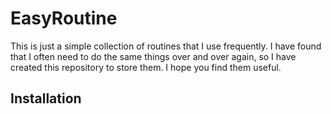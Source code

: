 # EasyRoutine

This is just a simple collection of routines that I use frequently. I have found that I often need to do the same things over and over again, so I have created this repository to store them. I hope you find them useful.

## Installation
